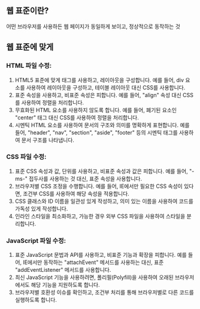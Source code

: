 ## 웹 표준이란?
어떤 브라우저를 사용하든 웹 페이지가 동일하게 보이고, 정상적으로 동작하는 것

##  웹 표준에 맞게
### HTML 파일 수정:
1. HTML5 표준에 맞게 태그를 사용하고, 레이아웃을 구성합니다. 예를 들어, div 요소를 사용하여 레이아웃을 구성하고, 테이블 레이아웃 대신 CSS를 사용합니다.
2. 표준 속성을 사용하고, 비표준 속성은 피합니다. 예를 들어, "align" 속성 대신 CSS를 사용하여 정렬을 처리합니다.
3. 무효화된 HTML 요소를 사용하지 않도록 합니다. 예를 들어, 폐기된 요소인 "center" 태그 대신 CSS를 사용하여 정렬을 처리합니다.
4. 시멘틱 HTML 요소를 사용하여 문서의 구조와 의미를 명확하게 표현합니다. 예를 들어, "header", "nav", "section", "aside", "footer" 등의 시멘틱 태그를 사용하여 문서 구조를 나타냅니다.


### CSS 파일 수정:
1. 표준 CSS 속성과 값, 단위를 사용하고, 비표준 속성과 값은 피합니다. 예를 들어, "-ms-" 접두사를 사용하는 것 대신, 표준 속성을 사용합니다.
2. 브라우저별 CSS 조정을 수행합니다. 예를 들어, IE에서만 필요한 CSS 속성이 있다면, 조건부 CSS를 사용하여 해당 속성을 적용합니다.
3. CSS 클래스와 ID 이름을 일관성 있게 작성하고, 의미 있는 이름을 사용하여 코드를 가독성 있게 작성합니다.
4. 인라인 스타일을 최소화하고, 가능한 경우 외부 CSS 파일을 사용하여 스타일을 분리합니다.


### JavaScript 파일 수정:
1. 표준 JavaScript 문법과 API를 사용하고, 비표준 기능과 확장을 피합니다. 예를 들어, IE에서만 동작하는 "attachEvent" 메서드를 사용하는 대신, 표준 "addEventListener" 메서드를 사용합니다.
2. 최신 JavaScript 기능을 사용하려면, 폴리필(Polyfill)을 사용하여 오래된 브라우저에서도 해당 기능을 지원하도록 합니다.
3. 브라우저별 호환성 이슈를 확인하고, 조건부 처리를 통해 브라우저별로 다른 코드를 실행하도록 합니다.
